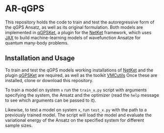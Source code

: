 # AR-qGPS

This repository holds the code to train and test the autoregressive form of the qGPS Ansatz, as well as its original formulation.
Both models are implemented in [qGPSKet](https://github.com/BoothGroup/qGPSKet), a plugin for the [NetKet](https://github.com/netket/netket) framework, which uses [JAX](https://github.com/google/jax) to build machine-learning models of wavefunction Ansatze for quantum many-body problems.

## Installation and Usage

To train and test the qGPS models working installations of [NetKet](https://github.com/netket/netket) and the plugin [qGPSKet](https://github.com/BoothGroup/qGPSKet) are required, as well as the toolkit [VMCutils](https://github.com/maxbortone/vmc-utils)
Once these are installed, clone or download this repository.

To train a model on system `x` run the `train_x.py` script with arguments specifying the system, the Ansatz and the optimizer (read the `help` message to see which arguments can be passed to it).

Likewise, to test a model on system `x`, run `test_x.py` with the path to a previously trained model. The script will load the model and evaluate the variational energy of the Ansatz on the specified system for different sample sizes.
